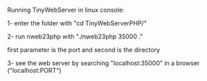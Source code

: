 Running TinyWebServer in linux console:

1- enter the folder with "cd TinyWebServerPHP/"

2- run nweb23php with "./nweb23php 35000 ."

first parameter is the port and second is the directory

3- see the web server by searching "localhost:35000" in a browser ("localhost:PORT") 



